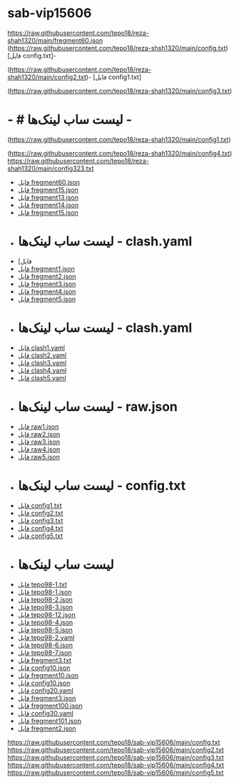 # sab-vip15606
https://raw.githubusercontent.com/tepo18/reza-shah1320/main/fregment60.json
(https://raw.githubusercontent.com/tepo18/reza-shsh1320/main/config.txt)[فایل config.txt]-

(https://raw.githubusercontent.com/tepo18/reza-shah1320/main/config2.txt)- [فایل config1.txt]

(https://raw.githubusercontent.com/tepo18/reza-shah1320/main/config3.txt)
# - # لیست ساب لینک‌ها - 
(https://raw.githubusercontent.com/tepo18/reza-shah1320/main/config1.txt)

(https://raw.githubusercontent.com/tepo18/reza-shah1320/main/config4.txt)
https://raw.githubusercontent.com/tepo18/reza-shah1320/main/config323.txt


- [فایل fregment60.json](https://raw.githubusercontent.com/tepo18/reza-shah1320/main/fregment60.json)
- [فایل fregment15.json](https://raw.githubusercontent.com/tepo18/reza-shah1320/main/fregment15.json)
- [فایل fregment13.json](https://raw.githubusercontent.com/tepo18/reza-shah1320/main/fregment13.json)
- [فایل fregment14.json](https://raw.githubusercontent.com/tepo18/reza-shah1320/main/fregment14.json)
- [فایل fregment15.json](https://raw.githubusercontent.com/tepo18/reza-shah1320/main/fregment15.json)
- # لیست ساب لینک‌ها - clash.yaml
- [فایل 
- [فایل fregment1.json](https://raw.githubusercontent.com/tepo18/reza-shah1320/main/fregment1.json)
- [فایل fregment2.json](https://raw.githubusercontent.com/tepo18/reza-shah1320/main/fregment2.json)
- [فایل fregment3.json](https://raw.githubusercontent.com/tepo18/reza-shah1320/main/fregment3.json)
- [فایل fregment4.json](https://raw.githubusercontent.com/tepo18/reza-shah1320/main/fregment4.json)
- [فایل fregment5.json](https://raw.githubusercontent.com/tepo18/reza-shah1320/main/fregment5.json)
- # لیست ساب لینک‌ها - clash.yaml
- [فایل clash1.yaml](https://raw.githubusercontent.com/tepo18/reza-shah1320/main/clash1.yaml)
- [فایل clash2.yaml](https://raw.githubusercontent.com/tepo18/reza-shah1320/main/clash2.yaml)
- [فایل clash3.yaml](https://raw.githubusercontent.com/tepo18/reza-shah1320/main/clash3.yaml)
- [فایل clash4.yaml](https://raw.githubusercontent.com/tepo18/reza-shah1320/main/clash4.yaml)
- [فایل clash5.yaml](https://raw.githubusercontent.com/tepo18/reza-shah1320/main/clash5.yaml)
- # لیست ساب لینک‌ها - raw.json
- [فایل raw1.json](https://raw.githubusercontent.com/tepo18/reza-shah1320/main/raw1.json)
- [فایل raw2.json](https://raw.githubusercontent.com/tepo18/reza-shah1320/main/raw2.json)
- [فایل raw3.json](https://raw.githubusercontent.com/tepo18/reza-shah1320/main/raw3.json)
- [فایل raw4.json](https://raw.githubusercontent.com/tepo18/reza-shah1320/main/raw4.json)
- [فایل raw5.json](https://raw.githubusercontent.com/tepo18/reza-shah1320/main/raw5.json)
- # لیست ساب لینک‌ها - config.txt
- [فایل config1.txt](https://raw.githubusercontent.com/tepo18/reza-shah1320/main/config1.txt)
- [فایل config2.txt](https://raw.githubusercontent.com/tepo18/reza-shah1320/main/config2.txt)
- [فایل config3.txt](https://raw.githubusercontent.com/tepo18/reza-shah1320/main/config3.txt)
- [فایل config4.txt](https://raw.githubusercontent.com/tepo18/reza-shah1320/main/config4.txt)
- [فایل config5.txt](https://raw.githubusercontent.com/tepo18/reza-shah1320/main/config5.txt)
- # لیست ساب لینک‌ها
- [فایل tepo98-1.txt](https://raw.githubusercontent.com/tepo18/reza-shah1320/main/tepo98-1.txt)
- [فایل tepo98-1.json](https://raw.githubusercontent.com/tepo18/reza-shah1320/main/tepo98-1.json)
- [فایل tepo98-2.json](https://raw.githubusercontent.com/tepo18/reza-shah1320/main/tepo98-2.json)
- [فایل tepo98-3.json](https://raw.githubusercontent.com/tepo18/reza-shah1320/main/tepo98-3.json)
- [فایل tepo98-12.json](https://raw.githubusercontent.com/tepo18/reza-shah1320/main/tepo98-12.json)
- [فایل tepo98-4.json](https://raw.githubusercontent.com/tepo18/sab-vip10/main/tepo98-4.json)
- [فایل tepo98-5.json](https://raw.githubusercontent.com/tepo18/sab-vip10/main/tepo98-5.json)
- [فایل tepo98-2.yaml](https://raw.githubusercontent.com/tepo18/sab-vip10/main/tepo98-2.yaml)
- [فایل tepo98-6.json](https://raw.githubusercontent.com/tepo18/sab-vip10/main/tepo98-6.json)
- [فایل tepo98-7.json](https://raw.githubusercontent.com/tepo18/sab-vip10/main/tepo98-7.json)
- [فایل fregment3.txt](https://raw.githubusercontent.com/tepo18/sab-vip10/main/fregment3.txt)
- [فایل config10.json](https://raw.githubusercontent.com/tepo18/sab-vip10/main/config10.json)
- [فایل fregment10.json](https://raw.githubusercontent.com/tepo18/sab-vip10/main/fregment10.json)
- [فایل config10.json](https://raw.githubusercontent.com/tepo18/sab-vip10/main/config10.json)
- [فایل config20.yaml](https://raw.githubusercontent.com/tepo18/sab-vip10/main/config20.yaml)
- [فایل fregment3.json](https://raw.githubusercontent.com/tepo18/sab-vip10/main/fregment3.json)
- [فایل fregment100.json](https://raw.githubusercontent.com/tepo18/sab-vip10/main/fregment100.json)
- [فایل config30.yaml](https://raw.githubusercontent.com/tepo18/sab-vip10/main/config30.yaml)
- [فایل fregment101.json](https://raw.githubusercontent.com/tepo18/sab-vip10/main/fregment101.json)
- [فایل fregment2.json](https://raw.githubusercontent.com/tepo18/sab-vip10/main/fregment2.json)


https://raw.githubusercontent.com/tepo18/sab-vip15606/main/config.txt
https://raw.githubusercontent.com/tepo18/sab-vip15606/main/config2.txt
https://raw.githubusercontent.com/tepo18/sab-vip15606/main/config3.txt
https://raw.githubusercontent.com/tepo18/sab-vip15606/main/config4.txt
https://raw.githubusercontent.com/tepo18/sab-vip15606/main/config5.txt
